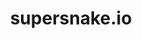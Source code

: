 ---
description: 陌生人联网贪吃蛇游戏，上来就玩。
layout: post
results:
- genreIds:
  - '6016'
  version: '1.0'
  primaryGenreName: Entertainment
  formattedPrice: 免费
  artworkUrl60: http://is1.mzstatic.com/image/thumb/Purple60/v4/5d/10/24/5d10247d-2d2a-a9f9-48bd-36c9cae73b61/source/60x60bb.jpg
  userRatingCountForCurrentVersion: 1
  minimumOsVersion: '8.4'
  appletvScreenshotUrls: &a []
  sellerName: Slit Herio
  supportedDevices:
  - iPad2Wifi
  - iPad23G
  - iPhone4S
  - iPadThirdGen
  - iPadThirdGen4G
  - iPhone5
  - iPodTouchFifthGen
  - iPadFourthGen
  - iPadFourthGen4G
  - iPadMini
  - iPadMini4G
  - iPhone5c
  - iPhone5s
  - iPhone6
  - iPhone6Plus
  - iPodTouchSixthGen
  genres:
  - 娱乐
  currentVersionReleaseDate: '2016-05-02T10:41:28Z'
  trackName: supersnake.io
  isVppDeviceBasedLicensingEnabled: true
  description: 'In order to shoot - get violet honeycomb, hold direction of
    your Supersnake and tap to screen!


    Try your best of the best with the best new game for your iPhone !


    Play, Bet and challenge your Friends , Family or Schoolmates ! Be The
    First and get The Biggest Records , or just relax and have fun with this
    awesome game !


    So what you waiting for? Download this game today and get new sensations
    from your iPhone !'
  price: 0
  trackId: 1108817301
  releaseDate: '2016-05-02T10:41:28Z'
  advisories: *a
  screenshotUrls:
  - http://a5.mzstatic.com/us/r30/Purple60/v4/3a/01/28/3a012888-eaa6-0954-623a-a97edd9bbd9f/screen320x320.jpeg
  - http://a2.mzstatic.com/us/r30/Purple30/v4/cc/52/5a/cc525a71-7eb3-53b9-f7f4-aa97ee52994d/screen320x320.jpeg
  - http://a3.mzstatic.com/us/r30/Purple60/v4/e5/57/1e/e5571e1e-834d-c5d3-bfec-ac697a663791/screen320x320.jpeg
  - http://a4.mzstatic.com/us/r30/Purple60/v4/8b/c1/5a/8bc15af4-42f6-d550-9ff2-14d6ede9e2fd/screen320x320.jpeg
  - http://a2.mzstatic.com/us/r30/Purple30/v4/5c/32/38/5c3238e3-a43f-d796-6b83-277c1108d236/screen320x320.jpeg
  artistViewUrl: https://itunes.apple.com/cn/developer/slit-herio/id1108022268?uo=4
  primaryGenreId: 6016
  averageUserRatingForCurrentVersion: 5
  kind: software
  fileSizeBytes: '5995653'
  bundleId: bofan
  trackContentRating: 4+
  trackCensoredName: supersnake.io
  contentAdvisoryRating: 4+
  isGameCenterEnabled: false
  artistName: Slit Herio
  languageCodesISO2A:
  - EN
  features:
  - iosUniversal
  wrapperType: software
  artworkUrl512: http://is1.mzstatic.com/image/thumb/Purple60/v4/5d/10/24/5d10247d-2d2a-a9f9-48bd-36c9cae73b61/source/512x512bb.jpg
  artworkUrl100: http://is1.mzstatic.com/image/thumb/Purple60/v4/5d/10/24/5d10247d-2d2a-a9f9-48bd-36c9cae73b61/source/100x100bb.jpg
  trackViewUrl: https://geo.itunes.apple.com/cn/app/supersnake.io/id1108817301?mt=8&uo=4
  artistId: 1108022268
  currency: CNY
  ipadScreenshotUrls:
  - http://a4.mzstatic.com/us/r30/Purple30/v4/07/d0/e1/07d0e199-1a60-0775-703e-bf1d7350ec8b/screen480x480.jpeg
  - http://a1.mzstatic.com/us/r30/Purple30/v4/33/ec/15/33ec156c-6214-62ae-344f-576c58fe9af7/screen480x480.jpeg
  - http://a4.mzstatic.com/us/r30/Purple30/v4/22/97/d0/2297d09b-d607-d973-0d43-1d657a9c957a/screen480x480.jpeg
  - http://a2.mzstatic.com/us/r30/Purple30/v4/45/4c/c2/454cc263-efac-2c21-bb3a-5b742f81c15f/screen480x480.jpeg
  - http://a3.mzstatic.com/us/r30/Purple60/v4/10/fc/d8/10fcd86d-e691-b886-0744-205ce3b0fab7/screen480x480.jpeg
category: 娱乐
tags: tag1
resultCount: 1
title: supersnake.io

---
